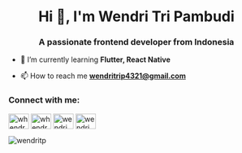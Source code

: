 <h1 align="center">Hi 👋, I'm Wendri Tri Pambudi</h1>
<h3 align="center">A passionate frontend developer from Indonesia</h3>

- 🌱 I’m currently learning **Flutter, React Native**

- 📫 How to reach me **wendritrip4321@gmail.com**

<p align="left">
<h3 align="left">Connect with me:</h3>
<a href="https://www.facebook.com/wendri.tripambudi.1/" target="blank"><img align="center" src="https://cdn.jsdelivr.net/npm/simple-icons@3.0.1/icons/facebook.svg" alt="whendray" height="30" width="40" /></a>
<a href="https://instagram.com/whendray" target="blank"><img align="center" src="https://cdn.jsdelivr.net/npm/simple-icons@3.0.1/icons/instagram.svg" alt="whendray" height="30" width="40" /></a>
<a href="https://dribbble.com/WendriTP" target="blank"><img align="center" src="https://cdn.jsdelivr.net/npm/simple-icons@3.0.1/icons/dribbble.svg" alt="wendri tri pambudi" height="30" width="40" /></a>
<a href="https://www.behance.net/wendritripam" target="blank"><img align="center" src="https://cdn.jsdelivr.net/npm/simple-icons@3.0.1/icons/behance.svg" alt="wendri tri pambudi" height="30" width="40" /></a>
</p>


<p><img align="center" src="https://github-readme-stats.vercel.app/api/top-langs/?username=wendritp&layout=compact" alt="wendritp" /></p>
